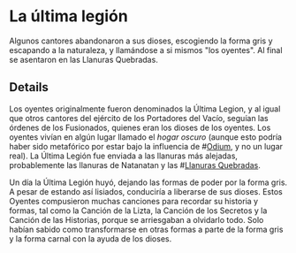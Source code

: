 # La última legión
Algunos cantores abandonaron a sus dioses, escogiendo la forma gris y escapando a la naturaleza, y llamándose a si mismos "los oyentes". Al final se asentaron en las Llanuras Quebradas. 

## Details
Los oyentes originalmente fueron denominados la Última Legion, y al igual que otros cantores del ejército de los Portadores del Vacío, seguían las órdenes de los Fusionados, quienes eran los dioses de los oyentes. Los oyentes vivían en algún lugar llamado el *hogar oscuro* (aunque esto podría haber sido metafórico por estar bajo la influencia de #[Odium](characters/odium), y no un lugar real). La Última Legión fue enviada a las llanuras más alejadas, probablemente las llanuras de Natanatan y las #[Llanuras Quebradas](locations/shattered-plains). 

Un día la Última Legión huyó, dejando las formas de poder por la forma gris. A pesar de estando así lisiados, conduciría a liberarse de sus dioses. Estos Oyentes compusieron muchas canciones para recordar su historia y formas, tal como la Canción de la Lizta, la Canción de los Secretos y la Canción de las Historias, porque se arriesgaban a olvidarlo todo. Solo habían sabido como transformarse en otras formas a parte de la forma gris y la forma carnal con la ayuda de los dioses. 
